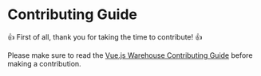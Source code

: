 # Contributing Guide

:+1: First of all, thank you for taking the time to contribute! :+1:

Please make sure to read the [Vue.js Warehouse Contributing Guide][link] before making a contribution.

[link]: https://aceforth.com/docs/vue-warehouse/contributing?utm_source=github&utm_medium=contributing&utm_campaign=vue-warehouse
